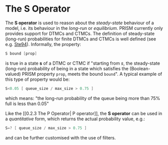# The S Operator

The **S operator** is used to reason about the *steady-state* behaviour of a model, i.e. its behaviour in the *long-run* or *equilibrium*. PRISM currently only provides support for DTMCs and CTMCs. The definition of steady-state (long-run) probabilities for finite DTMCs and CTMCs is well defined (see e.g. [Ste94](https://www.prismmodelchecker.org/manual/Main/References#Ste94)). Informally, the property:

```c
S bound [prop]
```

is true in a state **s** of a DTMC or CTMC if "starting from *s*, the steady-state (long-run) probability of being in a state which satisfies the (Boolean-valued) PRISM property `prop`, meets the bound `bound`". A typical example of this type of property would be:

```c
S<0.05 [ queue_size / max_size > 0.75 ]
```

which means: "the long-run probability of the queue being more than 75% full is less than 0.05"

Like the [[0.2.3 The P Operator| P operator]], the **S operator** can be used in a *quantitative* form, which returns the actual probability value, e.g.:

```c
S=? [ queue_size / max_size > 0.75 ]
```

and can be further customised with the use of filters.


